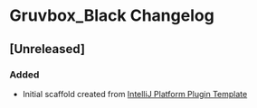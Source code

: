 <!-- Keep a Changelog guide -> https://keepachangelog.com -->

# Gruvbox_Black Changelog

## [Unreleased]
### Added
- Initial scaffold created from [IntelliJ Platform Plugin Template](https://github.com/JetBrains/intellij-platform-plugin-template)
